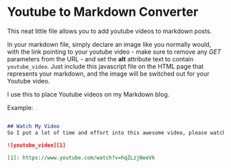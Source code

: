 # Youtube to Markdown Converter

This neat little file allows you to add youtube videos to markdown posts.

In your markdown file, simply declare an image like you normally would, with the link pointing to your youtube video - make sure to remove any *GET* parameters from the URL - and set the **alt** attribute text to contain `youtube_video`. Just include this javascript file on the HTML page that represents your markdown, and the image will be switched out for your Youtube video. 

I use this to place Youtube videos on my Markdown blog.

Example:

```markdown

## Watch My Video
So I put a lot of time and effort into this awesome video, please watch it.

![youtube_video][1]

[1]: https://www.youtube.com/watch?v=hqZLzjNeeVk

```

